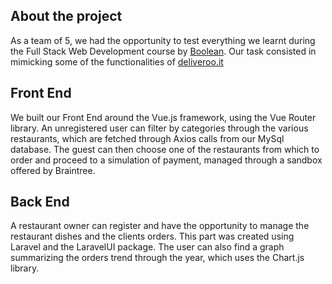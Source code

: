 ## About the project

As a team of 5, we had the opportunity to test everything we learnt during the Full Stack Web Development course by <a href="https://boolean.careers/">Boolean</a>.
Our task consisted in mimicking some of the functionalities of <a href="https://deliveroo.it/it/">deliveroo.it</a>

##  Front End

We built our Front End around the Vue.js framework, using the Vue Router library.
An unregistered user can filter by categories through the various restaurants, which are fetched through Axios calls from our MySql database. The guest can then choose one of the restaurants from which to order and proceed to a simulation of payment, managed through a sandbox offered by Braintree.

## Back End

A restaurant owner can register and have the opportunity to manage the restaurant dishes and the clients orders. 
This part was created using Laravel and the LaravelUI package. The user can also find a graph summarizing the orders trend through the year, which uses the Chart.js library.